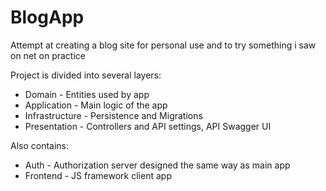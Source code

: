 # BlogApp

Attempt at creating a blog site for personal use and to try something i saw on net on practice

Project is divided into several layers:
- Domain - Entities used by app
- Application - Main logic of the app
- Infrastructure - Persistence and Migrations
- Presentation - Controllers and API settings, API Swagger UI

Also contains:
- Auth - Authorization server designed the same way as main app
- Frontend - JS framework client app